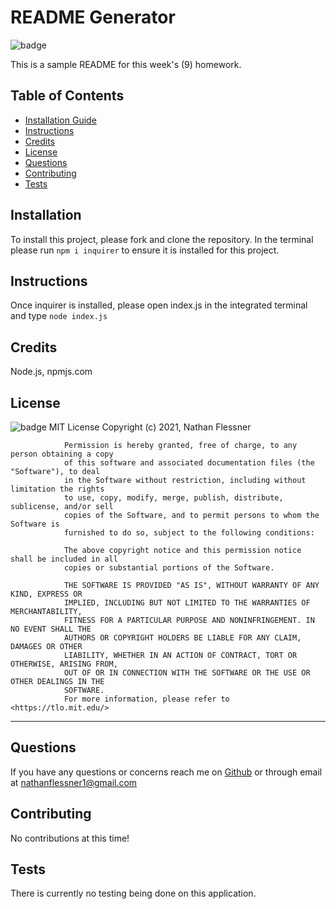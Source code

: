 
# README Generator
![badge](https://img.shields.io/badge/License-MIT-brightgreen)
    
This is a sample README for this week's (9) homework.
   
## Table of Contents
* [Installation Guide](#installation)
* [Instructions](#instructions)
* [Credits](#credits)
* [License](#license)
* [Questions](#questions)
* [Contributing](#contributing)
* [Tests](#tests)
    
## Installation
To install this project, please fork and clone the repository. In the terminal please run ```npm i inquirer``` to ensure it is installed for this project.

## Instructions
Once inquirer is installed, please open index.js in the integrated terminal and type ```node index.js```

## Credits
Node.js, npmjs.com

## License
![badge](https://img.shields.io/badge/License-MIT-brightgreen)
MIT License
                Copyright (c) 2021, Nathan Flessner
                
                Permission is hereby granted, free of charge, to any person obtaining a copy
                of this software and associated documentation files (the "Software"), to deal
                in the Software without restriction, including without limitation the rights
                to use, copy, modify, merge, publish, distribute, sublicense, and/or sell
                copies of the Software, and to permit persons to whom the Software is
                furnished to do so, subject to the following conditions:
                
                The above copyright notice and this permission notice shall be included in all
                copies or substantial portions of the Software.
                
                THE SOFTWARE IS PROVIDED "AS IS", WITHOUT WARRANTY OF ANY KIND, EXPRESS OR
                IMPLIED, INCLUDING BUT NOT LIMITED TO THE WARRANTIES OF MERCHANTABILITY,
                FITNESS FOR A PARTICULAR PURPOSE AND NONINFRINGEMENT. IN NO EVENT SHALL THE
                AUTHORS OR COPYRIGHT HOLDERS BE LIABLE FOR ANY CLAIM, DAMAGES OR OTHER
                LIABILITY, WHETHER IN AN ACTION OF CONTRACT, TORT OR OTHERWISE, ARISING FROM,
                OUT OF OR IN CONNECTION WITH THE SOFTWARE OR THE USE OR OTHER DEALINGS IN THE
                SOFTWARE.
                For more information, please refer to <https://tlo.mit.edu/>
                

---
## Questions
If you have any questions or concerns reach me on [Github](https://github.com/SirNathanJF) or through email at <nathanflessner1@gmail.com>

## Contributing
No contributions at this time!

## Tests
There is currently no testing being done on this application. 

